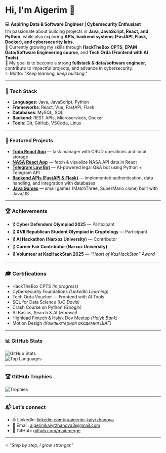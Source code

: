 # Hi, I'm Aigerim 👋

💻 **Aspiring Data & Software Engineer | Cybersecurity Enthusiast**  
I’m passionate about building projects in **Java, JavaScript, React, and Python**, while also exploring **APIs, backend systems (FastAPI, Flask, Docker), and cybersecurity labs**.  
🌱 Currently growing my skills through **HackTheBox CPTS**, **EPAM Data/Software Engineering course**, and **Tech Orda (Frontend with AI Tools)**.  
🎯 My goal is to become a strong **fullstack & data/software engineer**, contribute to impactful projects, and advance in cybersecurity.  
✨ Motto: *"Keep learning, keep building."*  

---

### 🚀 Tech Stack
- **Languages**: Java, JavaScript, Python  
- **Frameworks**: React, Vue, FastAPI, Flask  
- **Databases**: MySQL, SQL  
- **Backend**: REST APIs, Microservices, Docker  
- **Tools**: Git, GitHub, VSCode, Linux  

---

### 📂 Featured Projects
- [**Todo React App**](https://github.com/mainmerge/todo-react) — task manager with CRUD operations and local storage  
- [**NASA React App**](https://github.com/mainmerge/nasa-react-app) — fetch & visualize NASA API data in React  
- [**Telegram Law Bot**](https://github.com/mainmerge/telegram-law-bot) — AI-powered legal Q&A bot using Python + Telegram API  
- [**Backend APIs (FastAPI & Flask)**](https://github.com/mainmerge) — implemented authentication, data handling, and integration with databases  
- [**Java Games**](https://github.com/mainmerge/Project2) — small games (MatchThree, SuperMario clone) built with Java/JS  

---

### 🏆 Achievements
- 🎖️ **Cyber Defenders Olympiad 2025** — Participant  
- 🎖️ **XVII Republican Student Olympiad in Cryptology** — Participant  
- 🎖️ **AI Hackathon (Narxoz University)** — Contributor  
- 🎖️ **Career Fair Contributor (Narxoz University)**  
- 🎖️ **Volunteer at KazHackStan 2025** — *“Heart of KazHackStan” Award*  

---

### 🎓 Certifications
- HackTheBox CPTS *(in progress)*  
- Cybersecurity Foundations *(LinkedIn Learning)*  
- Tech Orda Voucher — Frontend with AI Tools  
- SQL for Data Science *(UC Davis)*  
- Crash Course on Python *(Google)*  
- AI Basics, Search & AI *(Huawei)*  
- Highload Fintech & Halyk Dev Meetup *(Halyk Bank)*  
- Motion Design *(Компьютерная академия ШАГ)*  

---

### 📊 GitHub Stats
![GitHub Stats](https://github-readme-stats.vercel.app/api?username=mainmerge&show_icons=true&theme=radical)  
![Top Languages](https://github-readme-stats.vercel.app/api/top-langs/?username=mainmerge&layout=compact&theme=radical)  

---

### 🏆 GitHub Trophies
![Trophies](https://github-profile-trophy.vercel.app/?username=mainmerge&theme=gruvbox&no-frame=true&margin-w=15)

---

### 📬 Let’s connect
- 🌐 LinkedIn: [linkedin.com/in/aigerim-kaiyrzhanova](https://linkedin.com/in/aigerim-kaiyrzhanova)  
- 📧 Email: aigerimkaiyrzhanova3@gmail.com  
- 🐙 GitHub: [github.com/mainmerge](https://github.com/mainmerge)  

---
⭐️ *“Step by step, I grow stronger.”*  
